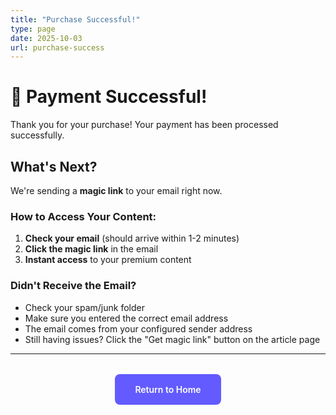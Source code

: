 ```yaml
---
title: "Purchase Successful!"
type: page
date: 2025-10-03
url: purchase-success
---
```


# 🎉 Payment Successful!

Thank you for your purchase! Your payment has been processed successfully.

## What's Next?

We're sending a **magic link** to your email right now. 

### How to Access Your Content:

1. **Check your email** (should arrive within 1-2 minutes)
2. **Click the magic link** in the email
3. **Instant access** to your premium content

### Didn't Receive the Email?

- Check your spam/junk folder
- Make sure you entered the correct email address
- The email comes from your configured sender address
- Still having issues? Click the "Get magic link" button on the article page

---

<div style="text-align: center; margin-top: 2rem;">
  <a href="/" style="display: inline-block; padding: 1rem 2rem; background: #635bff; color: white; text-decoration: none; border-radius: 8px; font-weight: 600;">Return to Home</a>
</div>
